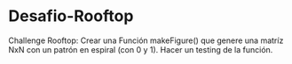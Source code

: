 # Desafio-Rooftop

Challenge Rooftop:
Crear una Función makeFigure() que genere una matríz NxN con un patrón en espiral (con 0 y 1). Hacer un testing de la función.
